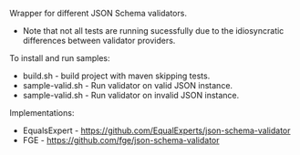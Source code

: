 
Wrapper for different JSON Schema validators.  
* Note that not all tests are running sucessfully due to the idiosyncratic differences between validator providers.
    
To install and run samples:
*  build.sh - build project with maven skipping tests.
*  sample-valid.sh - Run validator on valid JSON instance.
*  sample-valid.sh - Run validator on invalid JSON instance.
 

Implementations:
*  EqualsExpert - https://github.com/EqualExperts/json-schema-validator
*  FGE - https://github.com/fge/json-schema-validator


